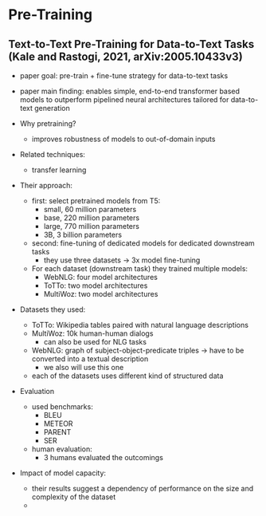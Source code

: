 # Pre-Training

## Text-to-Text Pre-Training for Data-to-Text Tasks (Kale and Rastogi, 2021, arXiv:2005.10433v3)
- paper goal: pre-train + fine-tune strategy   for data-to-text tasks
- paper main finding: enables simple, end-to-end transformer based models to outperform pipelined neural architectures tailored for data-to-text generation

- Why pretraining?
  - improves robustness of models to out-of-domain inputs

- Related techniques:
  - transfer learning

- Their approach:
  - first: select pretrained models from T5:
    - small, 60 million parameters
    - base, 220 million parameters
    - large, 770 million parameters
    - 3B, 3 billion parameters
  - second: fine-tuning of dedicated models for dedicated downstream tasks
    - they use three datasets -> 3x model fine-tuning
  - For each dataset (downstream task) they trained multiple models:
    - WebNLG: four model architectures
    - ToTTo: two model architectures
    - MultiWoz: two model architectures

- Datasets they used:
  - ToTTo: Wikipedia tables paired with natural language descriptions
  - MultiWoz: 10k human-human dialogs
    - can also be used for NLG tasks
  - WebNLG: graph of subject-object-predicate triples -> have to be converted into a textual description
    - we also will use this one
  - each of the datasets uses different kind of structured data

- Evaluation
  - used benchmarks:
    - BLEU
    - METEOR
    - PARENT
    - SER
  - human evaluation:
    - 3 humans evaluated the outcomings
  
- Impact of model capacity:
  - their results suggest a dependency of performance on the size and complexity of the dataset
  - 
